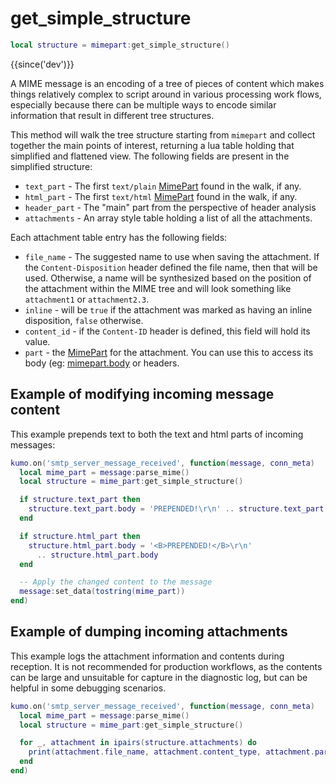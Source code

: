 # get_simple_structure

```lua
local structure = mimepart:get_simple_structure()
```

{{since('dev')}}

A MIME message is an encoding of a tree of pieces of content which makes things
relatively complex to script around in various processing work flows,
especially because there can be multiple ways to encode similar information
that result in different tree structures.

This method will walk the tree structure starting from `mimepart` and collect
together the main points of interest, returning a lua table holding that
simplified and flattened view.  The following fields are present in the
simplified structure:

  * `text_part` - The first `text/plain` [MimePart](index.md) found in the walk, if any.
  * `html_part` - The first `text/html` [MimePart](index.md) found in the walk, if any.
  * `header_part` - The "main" part from the perspective of header analysis
  * `attachments` - An array style table holding a list of all the attachments.

Each attachment table entry has the following fields:

  * `file_name` - The suggested name to use when saving the attachment. If the
    `Content-Disposition` header defined the file name, then that will be used.
    Otherwise, a name will be synthesized based on the position of the
    attachment within the MIME tree and will look something like `attachment1`
    or `attachment2.3`.
  * `inline` - will be `true` if the attachment was marked as having an inline
    disposition, `false` otherwise.
  * `content_id` - if the `Content-ID` header is defined, this field will hold
    its value.
  * `part` - the [MimePart](index.md) for the attachment.  You can use this to
    access its body (eg: [mimepart.body](body.md) or headers.

## Example of modifying incoming message content

This example prepends text to both the text and html parts of incoming messages:

```lua
kumo.on('smtp_server_message_received', function(message, conn_meta)
  local mime_part = message:parse_mime()
  local structure = mime_part:get_simple_structure()

  if structure.text_part then
    structure.text_part.body = 'PREPENDED!\r\n' .. structure.text_part.body
  end

  if structure.html_part then
    structure.html_part.body = '<B>PREPENDED!</B>\r\n'
      .. structure.html_part.body
  end

  -- Apply the changed content to the message
  message:set_data(tostring(mime_part))
end)
```

## Example of dumping incoming attachments

This example logs the attachment information and contents during reception.
It is not recommended for production workflows, as the contents can be
large and unsuitable for capture in the diagnostic log, but can be helpful
in some debugging scenarios.

```lua
kumo.on('smtp_server_message_received', function(message, conn_meta)
  local mime_part = message:parse_mime()
  local structure = mime_part:get_simple_structure()

  for _, attachment in ipairs(structure.attachments) do
    print(attachment.file_name, attachment.content_type, attachment.part.body)
  end
end)
```
